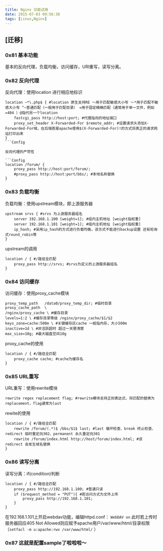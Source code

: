 ```yaml
---
title: Nginx 功能试用
date: 2015-07-03 09:56:38
tags: [Linux,Nginx]
---
```


## [迁移]

### 0x81 基本功能

基本的反向代理，负载均衡，访问缓存，URl重写，读写分离。

### 0x82 反向代理

反向代理：使用location 进行相应地标识

```Config
location ~*\.php$ { #location 原生支持RE ～用于匹配敏感大小写 ～*用于匹配不敏感大小写 ^~普通匹配（一般用于匹配目录） =用于固定精确匹配（通常用于单一文件，例如=404 ）@指代另一个location
    fastcgi_pass http://host:port; #代理指向的地址端口
    proxy_set_header X-Forwarded-For $remote_addr; #设置请求头添加X-Forwarded-For域，在后端若是apache使用$(X-Forwarded-For)!的方式将真正的请求网站打印出来
}
```Config

反向代理的严苛性

```Config
location /forum/ {
    proxy_pass http://host:port/forum/;
    #proxy_pass http://host:port/bbs/; #本地名称替换
}
```

### 0x83 负载均衡

负载均衡：使用upstream模块，即上游服务器

```Config
upstream srvs { #srvs 为上游服务器组名
    server 192.168.1.100 [weight=1]; #组内主机地址 [weight指权重]
    server 192.168.1.101 [weight=1]; #组内主机地址 [weight指权重]
    ip_hash; #采用ip_hash的方式进行负载均衡，该方式不能进行backup设置 还有轮询式round_robin等
}
```

upstream的调用

```Config
location / { #/路径全匹配
    proxy_pass http://srvs; #srvs为定义的上游服务器组名
}
```

### 0x84 访问缓存

访问缓存：使用proxy_cache模块

```Config
proxy_temp_path   /data0/proxy_temp_dir; #临时目录
proxy_cache_path  \
/nginx/proxy_cache \ #缓存目录
levels=1:2 \ #缓存目录等级 /nginx/proxy_cache/$1/$2
keys_zone=cache:500m \ #关键缓存区cache 一般指内存，大小500m
inactive=1d \ #非活跃超时 超过一天便清楚
max_size=10g; #最大磁盘空间10g
```

proxy_cache的使用

```Config
location / { #/路径全匹配
    proxy_cache cache; #cache为缓存名
}
```

### 0x85 URL重写

URL重写：使用rewrite模块

```Config
rewrite regex replacement flag; #rewrite模块支持正则表达式，将匹配的替换为replacement，flag通常为last
```

rewite的使用

```Config
location / { #/路径全匹配
    rewrite /forum/(.*)$ /bbs/$1$ last; #last 循环检查、break 终止检查、redirect 临时重定向302、permanent 永久重定向301
    rewrite /forum/index.html http://host/forum/index.html; #该redirect 会发生域名替换 
}
```

### 0x86 读写分离

读写分离：if(condition)判断

```Config
location / { #/路径全匹配
    proxy_pass http://192.168.1.100; #普通只读
    if ($request_method = "PUT"){ #若访问方式为文件上传
        proxy_pass http://192.168.1.101;
    }
}
```

在192.168.1.101上开启webdav功能，编辑httpd.conf：
`WebDAV on`
此时若上传时服务器回应405 Not Allowed则应赋予apache用户/var/www/html/目录权限（`setfacl -m u:apache:rwx /var/www/html/` ）

### 0x87 这就是配置sample了啦啦啦～
